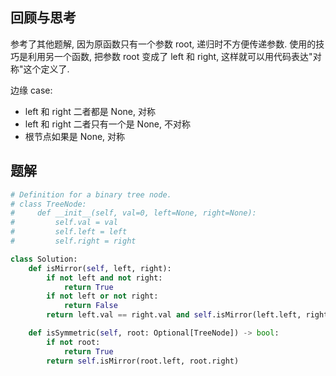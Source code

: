 ## 回顾与思考

参考了其他题解, 因为原函数只有一个参数 root, 递归时不方便传递参数. 使用的技巧是利用另一个函数, 把参数 root 变成了 left 和 right, 这样就可以用代码表达"对称"这个定义了.

边缘 case:

- left 和 right 二者都是 None, 对称
- left 和 right 二者只有一个是 None, 不对称
- 根节点如果是 None, 对称

## 题解

```python
# Definition for a binary tree node.
# class TreeNode:
#     def __init__(self, val=0, left=None, right=None):
#         self.val = val
#         self.left = left
#         self.right = right

class Solution:
    def isMirror(self, left, right):
        if not left and not right:
            return True
        if not left or not right:
            return False
        return left.val == right.val and self.isMirror(left.left, right.right) and self.isMirror(left.right, right.left)

    def isSymmetric(self, root: Optional[TreeNode]) -> bool:
        if not root:
            return True
        return self.isMirror(root.left, root.right)
```
